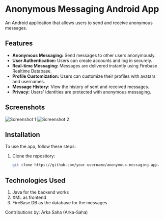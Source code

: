 # Anonymous Messaging Android App

An Android application that allows users to send and receive anonymous messages.

## Features

- **Anonymous Messaging:** Send messages to other users anonymously.
- **User Authentication:** Users can create accounts and log in securely.
- **Real-time Messaging:** Messages are delivered instantly using Firebase Realtime Database.
- **Profile Customization:** Users can customize their profiles with avatars and usernames.
- **Message History:** View the history of sent and received messages.
- **Privacy:** Users' identities are protected with anonymous messaging.

## Screenshots

![Screenshot 1](/screenshots/screenshot1.png)
![Screenshot 2](/screenshots/screenshot2.png)

## Installation

To use the app, follow these steps:

1. Clone the repository:
   ```bash
   git clone https://github.com/your-username/anonymous-messaging-app.git

## Technologies Used 

1. Java for the backend works
2. XML as frontend
3. FireBase DB as the database for the messages

Contributions by: Arka Saha (Arka-Saha)
